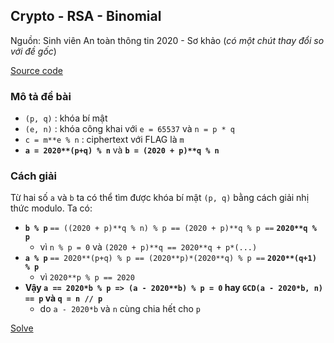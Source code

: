 ## Crypto - RSA - Binomial

Nguồn: Sinh viên An toàn thông tin 2020 - Sơ khảo (*có một chút thay đổi so với đề gốc*)

[Source code](https://github.com/hackingeveryday/hacking.github.io/blob/gh-pages/crypto/RSA/binomial/zozo.py)

### Mô tả đề bài

* `(p, q)` : khóa bí mật
* `(e, n)` : khóa công khai với `e = 65537` và `n = p * q`
* `c = m**e % n` : ciphertext với FLAG là `m`
* **`a = 2020**(p+q) % n`** và **`b = (2020 + p)**q % n`**

### Cách giải

Từ hai số `a` và `b` ta có thể tìm được khóa bí mật `(p, q)` bằng cách giải nhị thức modulo. Ta có:
* **`b % p`** `== ((2020 + p)**q % n) % p == (2020 + p)**q % p ==` **`2020**q % p`**
  * vì `n % p = 0` và `(2020 + p)**q == 2020**q + p*(...)`
* **`a % p`** `== 2020**(p+q) % p == (2020**p)*(2020**q) % p ==` **`2020**(q+1) % p`**
  * vì `2020**p % p == 2020`
* **Vậy `a == 2020*b % p => (a - 2020**b) % p = 0` hay `GCD(a - 2020*b, n) == p` và `q = n // p`**
  * do `a - 2020*b` và `n` cùng chia hết cho `p`

[Solve](https://github.com/hackingeveryday/hacking.github.io/blob/gh-pages/crypto/RSA/binomial/solve.py)
